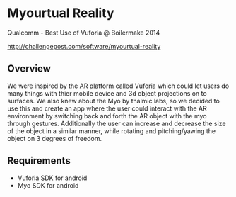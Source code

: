 # Myourtual Reality

Qualcomm - Best Use of Vuforia @ Boilermake 2014

http://challengepost.com/software/myourtual-reality

## Overview

We were inspired by the AR platform called Vuforia which could let users do many things with thier mobile device and 3d object projections on to surfaces. We also knew about the Myo by thalmic labs, so we decided to use this and create an app where the user could interact with the AR environment by switching back and forth the AR object with the myo through gestures. Additionally the user can increase and decrease the size of the object in a similar manner, while rotating and pitching/yawing the object on 3 degrees of freedom.

## Requirements

- Vuforia SDK for android
- Myo SDK for android
